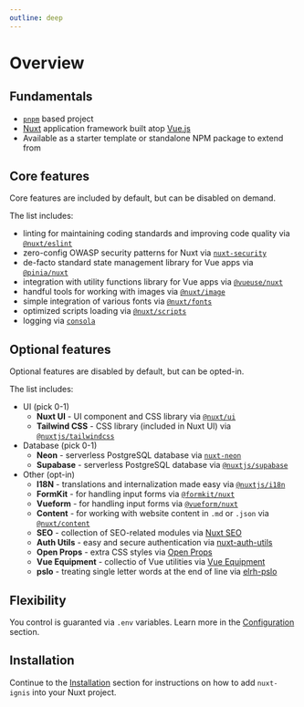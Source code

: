 ```yaml
---
outline: deep
---
```


# Overview

## Fundamentals
- [`pnpm`](https://pnpm.io/) based project
- [Nuxt](https://nuxt.com/) application framework built atop [Vue.js](https://vuejs.org/)
- Available as a starter template or standalone NPM package to extend from

## Core features
Core features are included by default, but can be disabled on demand.

The list includes:
- linting for maintaining coding standards and improving code quality via [`@nuxt/eslint`](https://nuxt.com/modules/eslint) 
- zero-config OWASP security patterns for Nuxt via [`nuxt-security`](https://nuxt-security.vercel.app/)
- de-facto standard state management library for Vue apps via [`@pinia/nuxt`](https://pinia.vuejs.org/ssr/nuxt.html)
- integration with utility functions library for Vue apps via [`@vueuse/nuxt`](https://vueuse.org/nuxt/README.html)
- handful tools for working with images via [`@nuxt/image`](https://image.nuxt.com/)
- simple integration of various fonts via [`@nuxt/fonts`](https://fonts.nuxt.com/)
- optimized scripts loading via [`@nuxt/scripts`](https://scripts.nuxt.com/)
- logging via [`consola`](https://github.com/unjs/consola)

## Optional features
Optional features are disabled by default, but can be opted-in. 

The list includes:
- UI (pick 0-1)
  - **Nuxt UI** - UI component and CSS library via [`@nuxt/ui`](https://ui.nuxt.com/) 
  - **Tailwind CSS** - CSS library (included in Nuxt UI) via [`@nuxtjs/tailwindcss`](https://tailwindcss.nuxtjs.org/) 
- Database (pick 0-1)
  - **Neon** - serverless PostgreSQL database via [`nuxt-neon`](https://github.com/AloisSeckar/nuxt-neon/) 
  - **Supabase** - serverless PostgreSQL database via [`@nuxtjs/supabase`](https://supabase.nuxtjs.org/) 
- Other (opt-in)
  - **I18N** - translations and internalization made easy via [`@nuxtjs/i18n`](hhttps://i18n.nuxtjs.org/) 
  - **FormKit** - for handling input forms via [`@formkit/nuxt`](https://nuxt.com/modules/formkit) 
  - **Vueform** - for handling input forms via [`@vueform/nuxt`](https://nuxt.com/modules/vueform) 
  - **Content** - for working with website content in `.md` or `.json` via [`@nuxt/content`](https://content.nuxt.com/)
  - **SEO** - collection of SEO-related modules via [Nuxt SEO](https://nuxtseo.com/)
  - **Auth Utils** -  easy and secure authentication via [nuxt-auth-utils](https://nuxt.com/modules/auth-utils)
  - **Open Props** - extra CSS styles via [Open Props](https://open-props.style/)
  - **Vue Equipment** - collectio of Vue utilities via [Vue Equipment](https://www.vue.equipment/)
  - **pslo** - treating single letter words at the end of line via [elrh-pslo](https://open-props.style/)

## Flexibility
You control is guaranted via `.env` variables. Learn more in the [Configuration](/2-1-overview) section.

## Installation
Continue to the [Installation](/1-3-installation) section for instructions on how to add `nuxt-ignis` into your Nuxt project.
